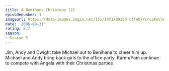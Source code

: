 ```yaml
---
title: A Benihana Christmas (2)
episodenumber: 1
imageurl: https://dato-images.imgix.net/151/1471789150-cffoDjYcruoKeVnWYawicpntM6y.jpg?ixlib=rb-1.1.0&ch=DPR%2CWidth&auto=compress%2Cformat
date: '2006-09-21'
rating: 8.7
season:
- Season 3
---
```


Jim, Andy and Dwight take Michael out to Benihana to cheer him up. Michael and Andy bring back girls to the office party. Karen/Pam continue to compete with Angela with their Christmas parties.